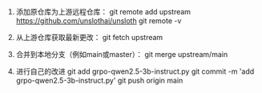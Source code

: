 
1. 添加原仓库为上游远程仓库：
git remote add upstream https://github.com/unslothai/unsloth
git remote -v

2. 从上游仓库获取最新更改：
git fetch upstream

3. 合并到本地分支（例如main或master）：
git merge upstream/main

4. 进行自己的改进
git add grpo-qwen2.5-3b-instruct.py 
git commit -m 'add grpo-qwen2.5-3b-instruct.py'
git push origin main 

